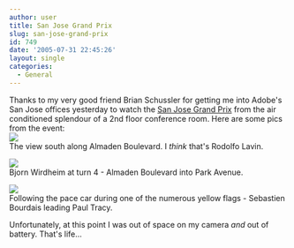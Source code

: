 ```yaml
---
author: user
title: San Jose Grand Prix
slug: san-jose-grand-prix
id: 749
date: '2005-07-31 22:45:26'
layout: single
categories:
  - General
---
```


Thanks to my very good friend Brian Schussler for getting me into Adobe's San Jose offices yesterday to watch the [San Jose Grand Prix](http://www.sanjosegrandprix.com/) from the air conditioned splendour of a 2nd floor conference room. Here are some pics from the event:  
![](http://blog.superpat.com/wp-content/uploads/2009/09/SJGP1.jpg)  
The view south along Almaden Boulevard. I _think_ that's Rodolfo Lavin.  

![](http://blog.superpat.com/wp-content/uploads/2009/09/SJGP2.jpg)  
Bjorn Wirdheim at turn 4 - Almaden Boulevard into Park Avenue.  

![](http://blog.superpat.com/wp-content/uploads/2009/09/SJGP3.jpg)  
Following the pace car during one of the numerous yellow flags - Sebastien Bourdais leading Paul Tracy.  

Unfortunately, at this point I was out of space on my camera _and_ out of battery. That's life...